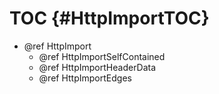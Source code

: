 TOC {#HttpImportTOC}
====================

- @ref HttpImport
  - @ref HttpImportSelfContained
  - @ref HttpImportHeaderData
  - @ref HttpImportEdges
